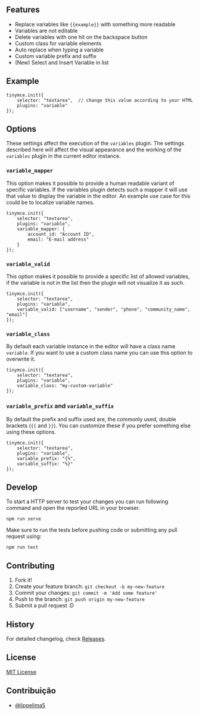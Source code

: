 ## Features

* Replace variables like `{{example}}` with something more readable
* Variables are not editable
* Delete variables with one hit on the backspace button
* Custom class for variable elements
* Auto replace when typing a variable
* Custom variable prefix and suffix
* (New) Select and Insert Variable in list



## Example

```
tinymce.init({
    selector: "textarea",  // change this value according to your HTML
    plugins: "variable"
});
```

## Options
These settings affect the execution of the `variables` plugin. The settings described here will affect the visual appearance and the working of the `variables` plugin in the current editor instance.

### `variable_mapper`
This option makes it possible to provide a human readable variant of specific variables. If the variables plugin detects such a mapper it will use that value to display the variable in the editor. An example use case for this could be to localize variable names.

```
tinymce.init({
    selector: "textarea",
    plugins: "variable",
    variable_mapper: {
        account_id: "Account ID",
        email: "E-mail address"
    }
});
```

### `variable_valid`
This option makes it possible to provide a specific list of allowed variables, if the variable is not in the list then the plugin will not visualize it as such.

```
tinymce.init({
    selector: "textarea",
    plugins: "variable",
    variable_valid: ["username", "sender", "phone", "community_name", "email"]
});
```

### `variable_class`
By default each variable instance in the editor will have a class name `variable`. If you want to use a custom class name you can use this option to overwrite it.

```
tinymce.init({
    selector: "textarea",
    plugins: "variable",
    variable_class: "my-custom-variable"
});
```

### `variable_prefix` and `variable_suffix`
By default the prefix and suffix used are, the commonly used, double brackets (`{{` and `}}`). You can customize these if you prefer something else using these options.

```
tinymce.init({
    selector: "textarea",
    plugins: "variable",
    variable_prefix: "{%",
    variable_suffix: "%}"
});
```

## Develop
To start a HTTP server to test your changes you can run following command and open the reported URL in your browser.

```
npm run serve
```

Make sure to run the tests before pushing code or submitting any pull request using:

```
npm run test
```

## Contributing

1. Fork it!
2. Create your feature branch: `git checkout -b my-new-feature`
3. Commit your changes: `git commit -m 'Add some feature'`
4. Push to the branch: `git push origin my-new-feature`
5. Submit a pull request :D

## History

For detailed changelog, check [Releases](https://github.com/bubobox/tinymce-variable/releases).

## License

[MIT License](http://opensource.org/licenses/MIT)


## Contribuição

- [@lippelima5](https://www.github.com/lippelima5)
